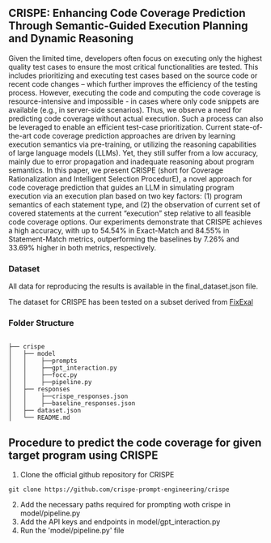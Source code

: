 ## CRISPE: Enhancing Code Coverage Prediction Through Semantic-Guided Execution Planning and Dynamic Reasoning

Given the limited time, developers often focus on executing only the highest quality test cases to ensure the most critical functionalities are tested. This includes 
prioritizing and executing test cases based on the source code or recent code changes – which further improves the efficiency of the testing process. However, executing
the code and computing the code coverage is resource-intensive and impossible - in cases where only code snippets are available (e.g., in server-side scenarios). Thus, we observe a need for predicting code coverage without actual execution. Such a process can also be leveraged to enable an efficient test-case prioritization. Current state-of-the-art code coverage prediction approaches are driven by learning execution semantics via pre-training, or utilizing the reasoning capabilities of large language models (LLMs). Yet, they still suffer from a low accuracy, mainly due to error propagation and inadequate reasoning about program semantics. In this paper, we present CRISPE (short for Coverage Rationalization and Intelligent Selection ProcedurE), a novel approach for code coverage prediction that guides an LLM in simulating program execution
via an execution plan based on two key factors: (1) program semantics of each statement type, and (2) the observation of current set of covered statements at the current “execution” step relative to all feasible code coverage options. Our experiments demonstrate that CRISPE achieves a high accuracy, with up to 54.54% in Exact-Match and 84.55% in Statement-Match metrics, outperforming the baselines by 7.26% and 33.69% higher in both metrics, respectively.

### Dataset
All data for reproducing the results is available in the final_dataset.json file.

The dataset for CRISPE has been tested on a subset derived from [FixExal](https://arxiv.org/abs/2206.07796)

### Folder Structure 
```

├── crispe
│   ├── model
│   │    ├──prompts
│   │    ├──gpt_interaction.py
│   │    ├──focc.py
│   │    ├──pipeline.py
│   ├── responses
│   │    ├──crispe_responses.json
│   │    ├──baseline_responses.json
│   ├── dataset.json
│   └── README.md
```

## Procedure to predict the code coverage for given target program using CRISPE

1. Clone the official github repository for CRISPE
```
git clone https://github.com/crispe-prompt-engineering/crispe
```
2. Add the necessary paths required for prompting woth crispe in model/pipeline.py
3. Add the API keys and endpoints in model/gpt_interaction.py
4. Run the 'model/pipeline.py' file 
